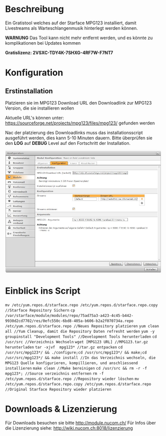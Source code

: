 <!-- TITLE: MOH Livestream Helper -->
# Beschreibung
Ein Gratistool welches auf der Starface MPG123 installiert, damit Livestreams als Warteschlangenmusik hinterlegt werden können.

**WARNUNG**
Das Tool kann nicht mehr entfernt werden, und es könnte zu komplikationen bei Updates kommen

**Gratislizenz: 2VSXC-TDY4K-7SHXG-4RF7W-F7NT7**
# Konfiguration
## Erstinstallation
Platzieren sie im MPG123 Download URL den Downloadlink zur MPG123 Version, die sie installieren wollen

Aktuelle URL's können unter: https://sourceforge.net/projects/mpg123/files/mpg123/ gefunden werden

Nac der platzierung des Downloadlinks muss das installationsscript ausgeführt werden, dies kann 5-10 Minuten dauern. Bitte überprüfen sie den **LOG** auf **DEBUG** Level auf den Fortschritt der Installation.

![1](/uploads/moh-livestream-helper/1.jpg "1")

# Einblick ins Script
`mv /etc/yum.repos.d/starface.repo /etc/yum.repos.d/starface.repo.copy //Starface Repository Sichern`
`cp /var/starface/module/modules/repo/75ad75a3-a423-4c45-b442-9930d2cd7702/res/0efc550c-6bd8-405a-b606-b2a2f070734a.repo /etc/yum.repos.d/starface.repo //Neues Repository platzieren`
`yum clean all //Yum Cleanup, damit die Repository Daten refresht werden`
`yum -y groupinstall "Development Tools" //Development Tools herunterladen`
`cd /usr/src //Verzeichnis Wechseln`
`wget [MPG123 URL] //MPG123.tar.gz herunterladen`
`tar -xjvf  mpg123* //tar.gz entpacken`
`cd /usr/src/mpg123*/ && ./configure;cd /usr/src/mpg123*/ && make;cd /usr/src/mpg123*/ && make install //In das Verzeichnis wechseln, die MPG123 Quelle konfigurieren, kompillieren, und anschliessend installieren`
`make clean //Make bereinigen`
`cd /usr/src && rm -r -f mpg123*; //Source verzeichnis entfernen`
`rm -f /etc/yum.repos.d/starface.repo //Repository wieder löschen`
`mv /etc/yum.repos.d/starface.repo.copy /etc/yum.repos.d/starface.repo //Original Starface Repository wieder platzieren`
# Downloads & Lizenzierung
Für Downloads besuchen sie bitte http://module.nucom.ch/
Für Infos über die Lizenzierung siehe: http://wiki.nucom.ch:8018/lizenzierung
